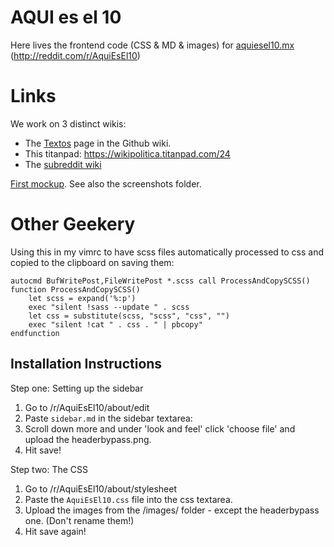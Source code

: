 AQUI es el 10
===============

Here lives the frontend code (CSS & MD & images) for [aquiesel10.mx](http://aquiesel10.mx) (http://reddit.com/r/AquiEsEl10)

Links
=====
We work on 3 distinct wikis:
* The [Textos](https://github.com/wikipoliticamx/AquiEsEl10/wiki/Textos) page in the Github wiki.
* This titanpad: https://wikipolitica.titanpad.com/24
* The [subreddit wiki](https://www.reddit.com/r/AquiEsEl10/wiki/index)

[First mockup](https://moqups.com/wikipoliticamx/Btdy4CHx/p:a75808438). See also the screenshots folder.

Other Geekery
=============

Using this in my vimrc to have scss files automatically processed to css and copied to the clipboard on saving them:

```VimL
autocmd BufWritePost,FileWritePost *.scss call ProcessAndCopySCSS()
function ProcessAndCopySCSS()
	let scss = expand('%:p')
	exec "silent !sass --update " . scss
	let css = substitute(scss, "scss", "css", "")
	exec "silent !cat " . css . " | pbcopy"
endfunction
```

Installation Instructions
-------------------------

Step one: Setting up the sidebar
  1. Go to /r/AquiEsEl10/about/edit
  2. Paste `sidebar.md` in the sidebar textarea: 
  3. Scroll down more and under 'look and feel' click 'choose file' and upload the headerbypass.png.
  4. Hit save!

Step two: The CSS
  1. Go to /r/AquiEsEl10/about/stylesheet
  2. Paste the `AquiEsEl10.css` file into the css textarea.
  3. Upload the images from the /images/ folder - except the headerbypass one. (Don't rename them!)
  4. Hit save again!
